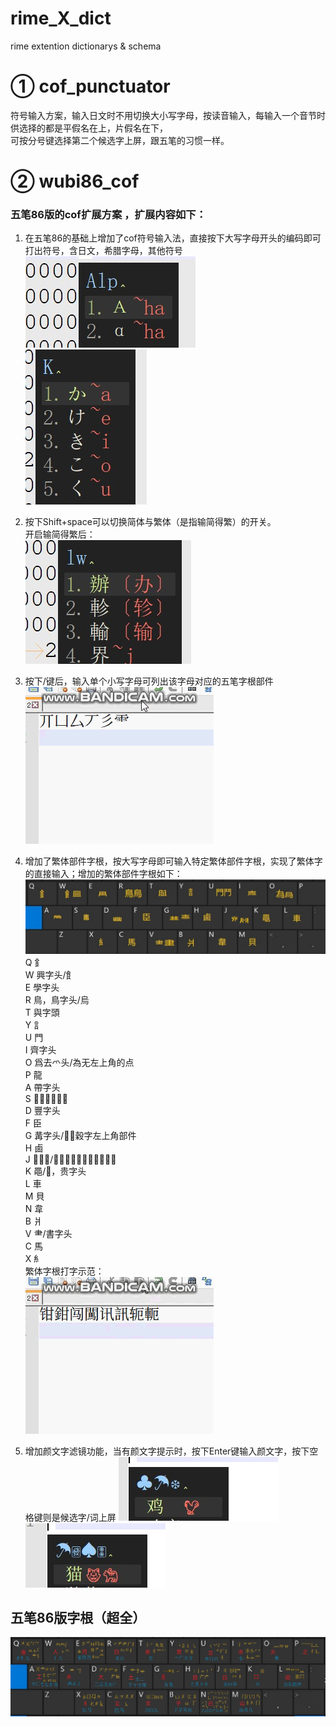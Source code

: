 # rime_X_dict
rime extention dictionarys &amp; schema

# ① cof_punctuator
符号输入方案，输入日文时不用切换大小写字母，按读音输入，每输入一个音节时供选择的都是平假名在上，片假名在下，<br>
可按分号键选择第二个候选字上屏，跟五笔的习惯一样。

# ② wubi86_cof
### 五笔86版的cof扩展方案 ，扩展内容如下：
1. 在五笔86的基础上增加了cof符号输入法，直接按下大写字母开头的编码即可打出符号，含日文，希腊字母，其他符号<br>
![demo4](./pic/demo6.jpg) <br>
![demo5](./pic/demo7.jpg) <br>
2. 按下Shift+space可以切换简体与繁体（是指输简得繁）的开关。<br>
开启输简得繁后：<br>
![demo8](./pic/demo8.jpg) <br>
3. 按下/键后，输入单个小写字母可列出该字母对应的五笔字根部件<br>
![demo4](./pic/zigenbj.gif) <br>
4. 增加了繁体部件字根，按大写字母即可输入特定繁体部件字根，实现了繁体字的直接输入；增加的繁体部件字根如下：<br>
![zigen](./pic/zigen2.jpg) <br>
  Q		釒<br>
 W		興字头/飠<br>
 E		學字头<br>
 R		鳥，鳥字头/烏<br>
 T		與字頭<br>
 Y		訁<br>
 U		門<br>
 I		齊字头<br>
 O		爲去爫头/為无左上角的点<br>
 P		龍<br>
 A		帶字头<br>
 S		𡸸擊的左上角<br>
 D		豐字头<br>
 F		臣<br>
 G		冓字头/，穀字左上角部件<br>
 H		鹵<br>
 J		𢇇字底/肅字下面无竖，淵的右边<br>
 K		黽/𠀐，贵字头<br>
 L		車<br>
 M		貝<br>
 N		韋<br>
 B		爿<br>
 V		⺻/書字头<br>
 C		馬<br>
 X		糹<br>
  繁体字根打字示范： <br>
 ![demo1](./pic/fanzigen.gif) <br>
 
 5. 增加颜文字滤镜功能，当有颜文字提示时，按下Enter键输入颜文字，按下空格键则是候选字/词上屏
 ![demo1](./pic/demo22.jpg) <br>
 ![demo2](./pic/demo23.jpg) <br>
 ## 五笔86版字根（超全）
  ![dexxx](./pic/5b86.jpg) <br>

